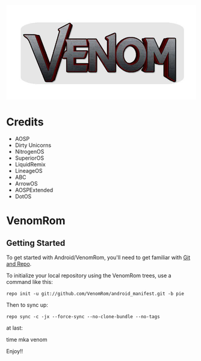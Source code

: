 <p align="center">
 <img src="https://github.com/VenomRom/android_manifest/blob/pie/VenomRom.jpg" > 
</p>

Credits
==========
* AOSP
* Dirty Unicorns
* NitrogenOS
* SuperiorOS
* LiquidRemix
* LineageOS
* ABC
* ArrowOS
* AOSPExtended
* DotOS


VenomRom
==============

Getting Started
----------------

To get started with Android/VenomRom, you'll need to get
familiar with [Git and Repo](https://source.android.com/source/using-repo.html).

To initialize your local repository using the VenomRom trees, use a command like this:

    repo init -u git://github.com/VenomRom/android_manifest.git -b pie

Then to sync up:

    repo sync -c -jx --force-sync --no-clone-bundle --no-tags

at last:

time mka venom

Enjoy!!

